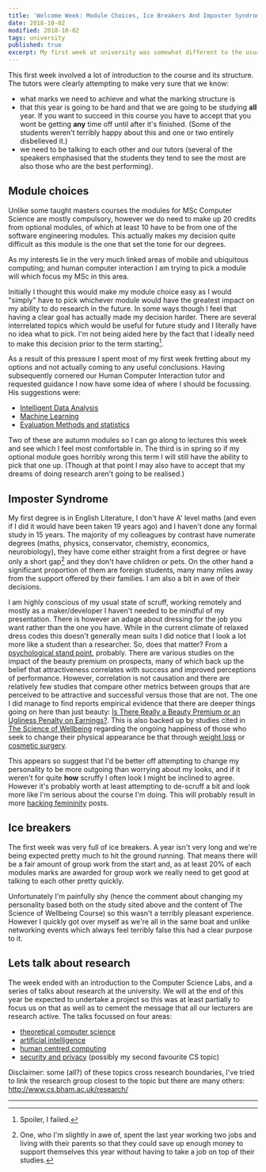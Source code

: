 ```yaml
---
title: 'Welcome Week: Module Choices, Ice Breakers And Imposter Syndrome'
date: 2018-10-02
modified: 2018-10-02
tags: university
published: true
excerpt: My first week at university was somewhat different to the usual structure. I found myself reflecting on why I'm doing this and focusing myself very much on what I want to get out of it and how to get there.
---
```


This first week involved a lot of introduction to the course and its structure. The tutors were clearly attempting to make very sure that we know:

- what marks we need to achieve and what the marking structure is
- that this year is going to be hard and that we are going to be studying **all** year. If you want to succeed in this course you have to accept that you wont be getting **any** time off until after it's finished. (Some of the students weren't terribly happy about this and one or two entirely disbelieved it.)
- we need to be talking to each other and our tutors (several of the speakers emphasised that the students they tend to see the most are also those who are the best performing).

## Module choices

Unlike some taught masters courses the modules for MSc Computer Science are mostly compulsory, however we do need to make up 20 credits from optional modules, of which at least 10 have to be from one of the software engineering modules. This actually makes my decision quite difficult as this module is the one that set the tone for our degrees.

As my interests lie in the very much linked areas of mobile and ubiquitous computing; and human computer interaction I am trying to pick a module will which focus my MSc in this area.

Initially I thought this would make my module choice easy as I would "simply" have to pick whichever module would have the greatest impact on my ability to do research in the future. In some ways though I feel that having a clear goal has actually made my decision harder. There are several interrelated topics which would be useful for future study and I literally have no idea what to pick. I'm not being aided here by the fact that I ideally need to make this decision prior to the term starting[^1].

As a result of this pressure I spent most of my first week fretting about my options and not actually coming to any useful conclusions. Having subsequently cornered our Human Computer Interaction tutor and requested guidance I now have some idea of where I should be focussing. His suggestions were:

- [Intelligent Data Analysis](http://www.cs.bham.ac.uk/internal/modules/2018/06-20233/)
- [Machine Learning](http://www.cs.bham.ac.uk/internal/modules/2018/06-20236/)
- [Evaluation Methods and statistics](http://www.cs.bham.ac.uk/internal/modules/2018/06-23856/)

Two of these are autumn modules so I can go along to lectures this week and see which I feel most comfortable in. The third is in spring so if my optional module goes horribly wrong this term I will still have the ability to pick that one up. (Though at that point I may also have to accept that my dreams of doing research aren't going to be realised.)

## Imposter Syndrome

My first degree is in English Literature, I don't have A' level maths (and even if I did it would have been taken 19 years ago) and I haven't done any formal study in 15 years. The majority of my colleagues by contrast have numerate degrees (maths, physics, conservator, chemistry, economics, neurobiology), they have come either straight from a first degree or have only a short gap[^2] and they don't have children or pets. On the other hand a significant proportion of them are foreign students, many many miles away from the support offered by their families. I am also a bit in awe of their decisions.

I am highly conscious of my usual state of scruff, working remotely and mostly as a maker/developer I haven't needed to be mindful of my presentation. There is however an adage about dressing for the job you want rather than the one you have. While in the current climate of relaxed dress codes this doesn't generally mean suits I did notice that I look a lot more like a student than a researcher. So, does that matter? From a [psychological stand point](https://www.psychologytoday.com/gb/blog/fulfillment-any-age/201110/want-boost-your-job-prospects-try-beauty-makeover), probably. There are various studies on the impact of the beauty premium on prospects, many of which back up the belief that attractiveness correlates with success and improved perceptions of performance. However, correlation is not causation and there are relatively few studies that compare other metrics between groups that are perceived to be attractive and successful versus those that are not. The one I did manage to find reports empirical evidence that there are deeper things going on here than just beauty: [Is There Really a Beauty Premium or an Ugliness Penalty on Earnings?](https://link.springer.com/article/10.1007/s10869-017-9489-6). This is also backed up by studies cited in [The Science of Wellbeing](https://www.coursera.org/learn/the-science-of-well-being) regarding the ongoing happiness of those who seek to change their physical appearance be that through [weight loss](https://journals.plos.org/plosone/article/file?id=10.1371/journal.pone.0104552&type=printable) or [cosmetic surgery](https://www.ncbi.nlm.nih.gov/pubmed/21781375).

This appears so suggest that I'd be better off attempting to change my personality to be more outgoing than worrying about my looks, and if it weren't for quite **how** scruffy I often look I might be inclined to agree. However it's probably worth at least attempting to de-scruff a bit and look more like I'm serious about the course I'm doing. This will probably result in more [hacking femininity](/category/Femininity) posts.

## Ice breakers

The first week was very full of ice breakers. A year isn't very long and we're being expected pretty much to hit the ground running. That means there will be a fair amount of group work from the start and, as at least 20% of each modules marks are awarded for group work we really need to get good at talking to each other pretty quickly.

Unfortunately I'm painfully shy (hence the comment about changing my personality based both on the study sited above and the content of The Science of Wellbeing Course) so this wasn't a terribly pleasant experience. However I quickly got over myself as we're all in the same boat and unlike networking events which always feel terribly false this had a clear purpose to it.

## Lets talk about research

The week ended with an introduction to the Computer Science Labs, and a series of talks about research at the university. We will at the end of this year be expected to undertake a project so this was at least partially to focus us on that as well as to cement the message that all our lecturers are research active. The talks focussed on four areas:

- [theoretical computer science](http://www.cs.bham.ac.uk/research/groupings/theory/)
- [artificial intelligence](http://www.cs.bham.ac.uk/research/groupings/machine-learning/)
- [human centred computing](http://hci.bham.ac.uk/)
- [security and privacy](http://www.cs.bham.ac.uk/research/groupings/security-and-privacy/) (possibly my second favourite CS topic)

Disclaimer: some (all?) of these topics cross research boundaries, I've tried to link the research group closest to the topic but there are many others: <http://www.cs.bham.ac.uk/research/>

---

[^1]: Spoiler, I failed.

[^2]: One, who I'm slightly in awe of, spent the last year working two jobs and living with their parents so that they could save up enough money to support themselves this year without having to take a job on top of their studies.
